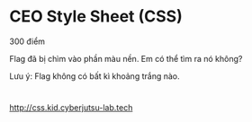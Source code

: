 # CEO Style Sheet (CSS)
300 điểm

Flag đã bị chìm vào phần màu nền. Em có thể tìm ra nó không?

Lưu ý: Flag không có bất kì khoảng trắng nào.

#
http://css.kid.cyberjutsu-lab.tech
